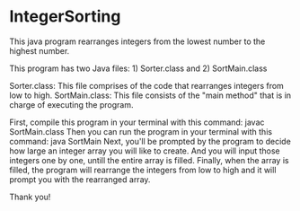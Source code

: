 # IntegerSorting
This java program rearranges integers from the lowest number to the highest number.

This program has two Java files: 1) Sorter.class and 2) SortMain.class

Sorter.class: This file comprises of the code that rearranges integers from low to high.
SortMain.class: This file consists of the "main method" that is in charge of executing the program.  

First, compile this program in your terminal with this command: javac SortMain.class 
Then you can run the program in your terminal with this command: java SortMain
Next, you'll be prompted by the program to decide how large an integer array you will like to create. And you will input those integers one by one, untill the entire array is filled. 
Finally, when the array is filled, the program will rearrange the integers from low to high and it will prompt you with the rearranged array. 

Thank you!  
